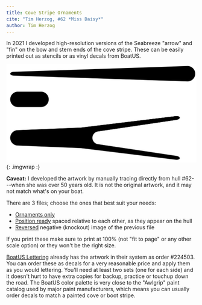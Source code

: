 ```yaml
---
title: Cove Stripe Ornaments
cite: "Tim Herzog, #62 *Miss Daisy*"
author: Tim Herzog
---
```


In 2021 I developed high-resolution versions of the Seabreeze
"arrow" and "fin" on the bow and stern ends of the cove stripe. These can be easily
printed out as stencils or as vinyl decals from BoatUS.

![cove stripe components](images/cove-stripe-ornaments.png "Cove stripe ornaments"){: .imgwrap :}

**Caveat:** I developed the artwork by manually tracing directly from hull #62---when
she was over 50 years old. It is not the original artwork, and it may
not match what's on your boat.

There are 3 files; choose the ones that best suit your needs:

* [Ornaments only]({{site.docs}}/seabreeze-cove-stripe-ornaments.pdf)
* [Position ready]({{site.docs}}/seabreeze-cove-stripe-position.pdf)
  spaced relative to each other, as they appear on the hull
* [Reversed]({{site.docs}}/seabreeze-cove-stripe-reverse.pdf)
  negative (knockout) image of the previous file

If you print these make sure to print at 100% (not "fit to page" or any other scale
option) or they won't be the right size.

[BoatUS Lettering](https://www.boatus.com/products-and-services/boat-lettering)
already has the artwork in their system as order #224503. You can order
these as decals for a very reasonable price and apply them as you would lettering.
You'll need at least two sets (one for each side) and it doesn't hurt to have
extra copies for backup, practice or touchup down the road.
The BoatUS color palette
is very close to the "Awlgrip" paint catalog used by major paint manufacturers, which
means you can usually order decals to match a painted cove or boot stripe.


